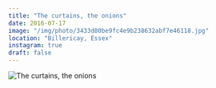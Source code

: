 ```yaml
---
title: "The curtains, the onions"
date: 2016-07-17
image: "/img/photo/3433d80be9fc4e9b238632abf7e46118.jpg"
location: "Billericay, Essex"
instagram: true
draft: false
---
```


![The curtains, the onions](/img/photo/3433d80be9fc4e9b238632abf7e46118.jpg)
